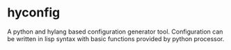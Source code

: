 # hyconfig
A python and hylang based configuration generator tool. Configuration can be written in lisp syntax with basic functions provided by python processor.
